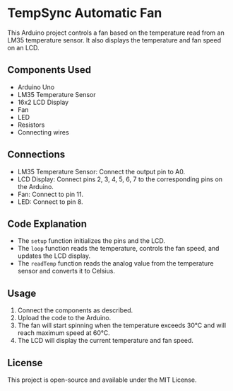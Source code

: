 # TempSync Automatic Fan

This Arduino project controls a fan based on the temperature read from an LM35 temperature sensor. It also displays the temperature and fan speed on an LCD.

## Components Used
- Arduino Uno
- LM35 Temperature Sensor
- 16x2 LCD Display
- Fan
- LED
- Resistors
- Connecting wires

## Connections
- LM35 Temperature Sensor: Connect the output pin to A0.
- LCD Display: Connect pins 2, 3, 4, 5, 6, 7 to the corresponding pins on the Arduino.
- Fan: Connect to pin 11.
- LED: Connect to pin 8.

## Code Explanation
- The `setup` function initializes the pins and the LCD.
- The `loop` function reads the temperature, controls the fan speed, and updates the LCD display.
- The `readTemp` function reads the analog value from the temperature sensor and converts it to Celsius.

## Usage
1. Connect the components as described.
2. Upload the code to the Arduino.
3. The fan will start spinning when the temperature exceeds 30°C and will reach maximum speed at 60°C.
4. The LCD will display the current temperature and fan speed.

## License
This project is open-source and available under the MIT License.
